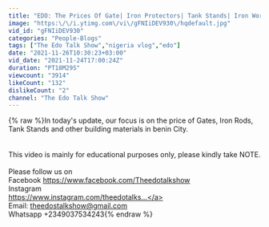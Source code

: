 ```yaml
---
title: "EDO: The Prices Of Gate| Iron Protectors| Tank Stands| Iron Works In Benin City, Edo State Nigeria."
image: "https:\/\/i.ytimg.com\/vi\/gFNIiDEV930\/hqdefault.jpg"
vid_id: "gFNIiDEV930"
categories: "People-Blogs"
tags: ["The Edo Talk Show","nigeria vlog","edo"]
date: "2021-11-26T10:30:23+03:00"
vid_date: "2021-11-24T17:00:24Z"
duration: "PT18M29S"
viewcount: "3914"
likeCount: "132"
dislikeCount: "2"
channel: "The Edo Talk Show"
---
```

{% raw %}In today's update, our focus is on the price of Gates, Iron Rods, Tank Stands and other building materials in benin City.<br /><br /><br />This video is mainly for educational purposes only, please kindly take NOTE.<br /><br />Please follow us on<br />Facebook <a rel="nofollow" target="blank" href="https://www.facebook.com/Theedotalkshow">https://www.facebook.com/Theedotalkshow</a><br />Instagram <br /><a rel="nofollow" target="blank" href="https://www.instagram.com/theedotalks...">https://www.instagram.com/theedotalks...</a><br />Email: theedostalkshow@gmail.com<br />Whatsapp +2349037534243{% endraw %}
